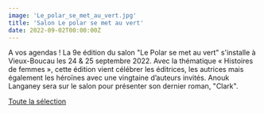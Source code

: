 ```yaml
---
image: 'Le_polar_se_met_au_vert.jpg'
title: 'Salon Le polar se met au vert'
date: 2022-09-02T00:00:00Z
---
```


<p>
  A vos agendas ! La 9e édition du salon &quot;Le Polar se met au vert&quot; s'installe à Vieux-Boucau les 24 & 25 septembre 2022.
  Avec la thématique « Histoires de femmes », cette édition vient célébrer les éditrices, les autrices mais également les héroïnes avec une vingtaine d’auteurs invités.
  Anouk Langaney sera sur le salon pour présenter son dernier roman, &quot;Clark&quot;.<br/>
</p>
<p>
  <a
    href="https://www.medialandes.fr/action-culturelle/le-polar-se-met-au-vert/le-polar-se-met-au-vert-2022/4441-le-polar-se-met-au-vert-2022"
    rel="noopener noreferrer"
    target="_blank"
  >
    Toute la sélection
  </a>
</p>


